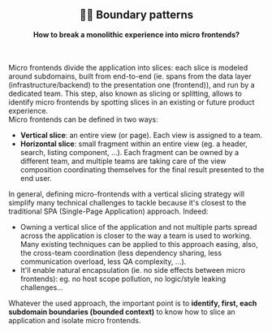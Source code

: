<div align="center">
    <h2>👨‍🍳 Boundary patterns</h2>
    <strong>How to break a monolithic experience into micro frontends?</strong>
</div>
<br>
<br>

Micro frontends divide the application into slices: each slice is modeled around subdomains, built from end-to-end (ie. spans from the data layer (infrastructure/backend) to the presentation one (frontend)), and run by a dedicated team.
This step, also known as slicing or splitting, allows to identify micro frontends by spotting slices in an existing or future product experience.  
Micro frontends can be defined in two ways: 
- **Vertical slice**: an entire view (or page). Each view is assigned to a team.  
- **Horizontal slice**: small fragment within an entire view (eg. a header, search, listing component, ...). Each fragment can be owned by a different team, and multiple teams are taking care of the view composition coordinating themselves for the final result presented to the end user.

In general, defining micro-frontends with a vertical slicing strategy will simplify many technical challenges to tackle because it's closest to the traditional SPA (Single-Page Application) approach. Indeed: 
- Owning a vertical slice of the application and not multiple parts spread across the application is closer to the way a team is used to working. Many existing techniques can be applied to this approach easing, also, the cross-team coordination (less dependency sharing, less communication overload, less QA complexity, ...).
- It'll enable natural encapsulation (ie. no side effects between micro frontends): eg. no host scope pollution, no logic/style leaking challenges...

Whatever the used approach, the important point is to **identify, first, each subdomain boundaries (bounded context)** to know how to slice an application and isolate micro frontends.